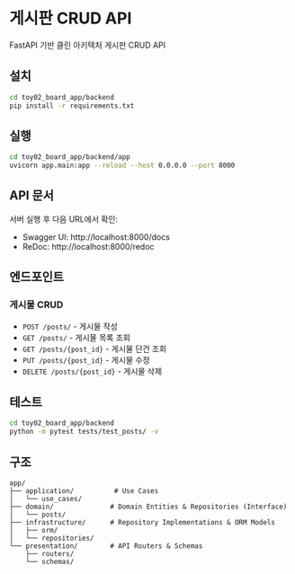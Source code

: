 # 게시판 CRUD API

FastAPI 기반 클린 아키텍처 게시판 CRUD API

## 설치

```bash
cd toy02_board_app/backend
pip install -r requirements.txt
```

## 실행

```bash
cd toy02_board_app/backend/app
uvicorn app.main:app --reload --host 0.0.0.0 --port 8000
```

## API 문서

서버 실행 후 다음 URL에서 확인:
- Swagger UI: http://localhost:8000/docs
- ReDoc: http://localhost:8000/redoc

## 엔드포인트

### 게시물 CRUD

- `POST /posts/` - 게시물 작성
- `GET /posts/` - 게시물 목록 조회
- `GET /posts/{post_id}` - 게시물 단건 조회
- `PUT /posts/{post_id}` - 게시물 수정
- `DELETE /posts/{post_id}` - 게시물 삭제

## 테스트

```bash
cd toy02_board_app/backend
python -m pytest tests/test_posts/ -v
```

## 구조

```
app/
├── application/          # Use Cases
│   └── use_cases/
├── domain/              # Domain Entities & Repositories (Interface)
│   └── posts/
├── infrastructure/      # Repository Implementations & ORM Models
│   ├── orm/
│   └── repositories/
└── presentation/        # API Routers & Schemas
    ├── routers/
    └── schemas/
```
